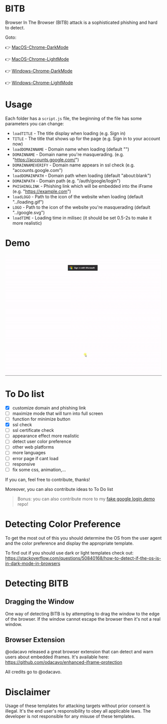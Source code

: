 # BITB

Browser In The Browser (BITB) attack is a sophisticated phishing and hard to detect.

Goto:

👉 [MacOS-Chrome-DarkMode](https://www.ltp110.tk/BITB-Phishing/MacOS-Chrome-DarkMode)

👉 [MacOS-Chrome-LightMode](https://www.ltp110.tk/BITB-Phishing/MacOS-Chrome-LightMode)

👉 [Windows-Chrome-DarkMode](https://www.ltp110.tk/BITB-Phishing/Windows-Chrome-DarkMode)

👉 [Windows-Chrome-LightMode](https://www.ltp110.tk/BITB-Phishing/Windows-Chrome-LightMode)

# Usage

Each folder has a `script.js` file, the beginning of the file has some parameters you can change:

- `loadTITLE` - The title display when loading (e.g. Sign in)
- `TITLE` - The title that shows up for the page (e.g. Sign in to your account now)
- `loadDOMAINNAME` - Domain name when loading (default "")
- `DOMAINNAME` - Domain name you're masquerading. (e.g. "https://accounts.google.com/")
- `DOMAINNAMEVERIFY` - Domain name appears in ssl check (e.g. "accounts.google.com")
- `loadDOMAINPATH` - Domain path when loading (default "about:blank")
- `DOMAINPATH` - Domain path (e.g. "/auth/google/login")
- `PHISHINGLINK` - Phishing link which will be embedded into the iFrame (e.g. "https://example.com")
- `loadLOGO` - Path to the icon of the website when loading (default "../loading.gif")
- `LOGO` - Path to the icon of the website you're masquerading (default "../google.svg")
- `loadTIME` - Loading time in milisec (it should be set 0.5-2s to make it more realistic)

# Demo

![Demo](/demo.gif)

# To Do list

- [x] customize domain and phishing link
- [ ] maximize mode that will turn into full screen
- [ ] function for minimize button
- [x] ssl check
- [ ] ssl certificate check
- [ ] appearance effect more realistic
- [ ] detect user color preference
- [ ] other web platforms
- [ ] more languages
- [ ] error page if cant load
- [ ] responsive
- [ ] fix some css, animation,...

If you can, feel free to contribute, thanks!

Moreover, you can also contribute ideas to To Do list

> Bonus: you can also contribute more to my [fake google login demo](https://github.com/lucthienphong1120/google-login) repo!

# Detecting Color Preference

To get the most out of this you should determine the OS from the user agent and the color preference and display the appropriate template.

To find out if you should use dark or light templates check out: https://stackoverflow.com/questions/50840168/how-to-detect-if-the-os-is-in-dark-mode-in-browsers

# Detecting BITB

## Dragging the Window

One way of detecting BITB is by attempting to drag the window to the edge of the browser. If the window cannot escape the browser then it's not a real window. 

## Browser Extension

@odacavo released a great browser extension that can detect and warn users about embedded iframes. It's available here: https://github.com/odacavo/enhanced-iframe-protection

All credits go to @odacavo.

# Disclaimer

Usage of these templates for attacking targets without prior consent is illegal. It's the end user's responsibility to obey all applicable laws. The developer is not responsible for any misuse of these templates.
